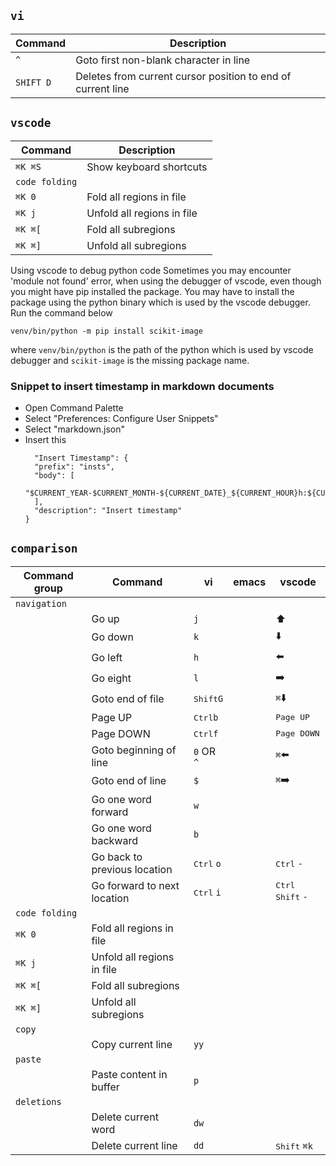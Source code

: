 
## `vi`

| Command | Description |
| ------- | ----------- |
| `^` | Goto first non-blank character in line |
| `SHIFT D` | Deletes from current cursor position to end of current line |

## `vscode`
| Command | Description |
| ------- | ----------- |
| `⌘K ⌘S` | Show keyboard shortcuts |
| `code folding`  |                    |
| `⌘K 0` | Fold all regions in file   |
| `⌘K j` | Unfold all regions in file |
| `⌘K ⌘[` | Fold all subregions |
| `⌘K ⌘]` | Unfold all subregions |

Using vscode to debug python code
Sometimes you may encounter 'module not found' error, when using the debugger of vscode, even though you might have pip installed the package. You may have to install the package using the python binary which is used by the vscode debugger. Run the command below

`venv/bin/python -m pip install scikit-image`

where `venv/bin/python` is the path of the python which is used by vscode debugger and `scikit-image` is the missing package name.
### Snippet to insert timestamp in markdown documents
- Open Command Palette
- Select "Preferences: Configure User Snippets"
- Select "markdown.json"
- Insert this
  ```
    "Insert Timestamp": {
    "prefix": "insts",
    "body": [
        "$CURRENT_YEAR-$CURRENT_MONTH-${CURRENT_DATE}_${CURRENT_HOUR}h:${CURRENT_MINUTE}m:${CURRENT_SECOND}s"
    ],
    "description": "Insert timestamp"
  }
  ```
## `comparison`
|  Command group  |       Command                  |    vi                  |    emacs    | vscode     |
| ----------------| -----------                    | -------                | ----------- |----------- |
| `navigation`    |                                |                        |             |
|                 | Go up                          |   `j`                  |             |  :arrow_up:    |
|                 | Go down                        |   `k`                  |             |  :arrow_down:    |
|                 | Go left                        |   `h`                  |             |  :arrow_left:    |
|                 | Go eight                       |   `l`                  |             |  :arrow_right:    |
|                 | Goto end of file               |   <kbd>Shift</kbd>`G`  |             |  `⌘`:arrow_down:    |
|                 | Page UP                        |   <kbd>Ctrl</kbd>`b`   |             |   <kbd>Page UP</kbd>   |
|                 | Page DOWN                      |   <kbd>Ctrl</kbd>`f`   |             |   <kbd>Page DOWN</kbd>   |
|                 | Goto beginning of line         |   `0` OR `^`           |             |  `⌘`:arrow_left:    |
|                 | Goto end of line               |   `$`                  |             |  `⌘`:arrow_right:    |
|                 | Go one word forward            |   `w`           |                    |      |
|                 | Go one word backward           |   `b`                  |             |     |
|                 | Go back to previous location   |   <kbd>Ctrl</kbd> `o`  |             |  <kbd>Ctrl</kbd> `-`    |
|                 | Go forward to next location    |   <kbd>Ctrl</kbd> `i`  |             | <kbd>Ctrl</kbd> <kbd>Shift</kbd> `-`    |
| `code folding`  |                    |
| `⌘K 0` | Fold all regions in file   |
| `⌘K j` | Unfold all regions in file |
| `⌘K ⌘[` | Fold all subregions |
| `⌘K ⌘]` | Unfold all subregions |
| `copy`     |                          |         |
|                 | Copy current line               |   `yy`                 |             |       |
| `paste`     |                          |         |
|                 | Paste content in buffer               |   `p`                 |             |       |
| `deletions`     |                          |         |
|                 | Delete current word      |   `dw`  |             |    |
|                 | Delete current line      |   `dd`  |             |  <kbd>Shift</kbd> `⌘k`  |
